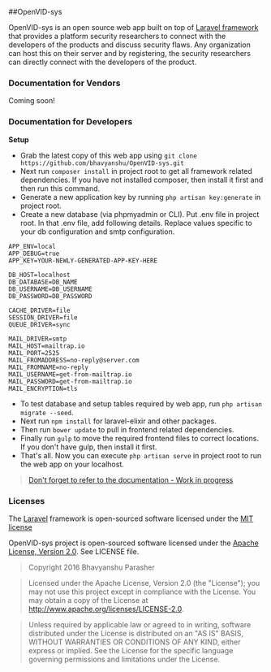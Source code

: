 ##OpenVID-sys

OpenVID-sys is an open source web app built on top of [Laravel framework](http://laravel.com) that provides a platform security researchers to connect with the developers of the products and discuss security flaws. Any organization can host this on their server and by registering, the security researchers can directly connect with the developers of the product.

### Documentation for Vendors

Coming soon!

### Documentation for Developers

**Setup**

* Grab the latest copy of this web app using `git clone https://github.com/bhavyanshu/OpenVID-sys.git`
* Next run `composer install` in project root to get all framework related dependencies. If you have not installed composer, then install it first and then run this command.
* Generate a new application key by running `php artisan key:generate` in project root.
* Create a new database (via phpmyadmin or CLI). Put .env file in project root. In that .env file, add following details. Replace values specific to your db configuration and smtp configuration.

```
APP_ENV=local
APP_DEBUG=true
APP_KEY=YOUR-NEWLY-GENERATED-APP-KEY-HERE

DB_HOST=localhost
DB_DATABASE=DB_NAME
DB_USERNAME=DB_USERNAME
DB_PASSWORD=DB_PASSWORD

CACHE_DRIVER=file
SESSION_DRIVER=file
QUEUE_DRIVER=sync

MAIL_DRIVER=smtp
MAIL_HOST=mailtrap.io
MAIL_PORT=2525
MAIL_FROMADDRESS=no-reply@server.com
MAIL_FROMNAME=no-reply
MAIL_USERNAME=get-from-mailtrap.io
MAIL_PASSWORD=get-from-mailtrap.io
MAIL_ENCRYPTION=tls
```
* To test database and setup tables required by web app, run `php artisan migrate --seed`.
* Next run `npm install` for laravel-elixir and other packages.
* Then run `bower update` to pull in frontend related dependencies.
* Finally run `gulp` to move the required frontend files to correct locations. If you don't have gulp, then install it first.
* That's all. Now you can execute `php artisan serve` in project root to run the web app on your localhost.

> [Don't forget to refer to the documentation - Work in progress](https://bhavyanshu.me/pages/openvid_sys/)

### Licenses

The [Laravel](http://laravel.com) framework is open-sourced software licensed under the [MIT license](http://opensource.org/licenses/MIT)

OpenVID-sys project is open-sourced software licensed under the [Apache License, Version 2.0](http://www.apache.org/licenses/LICENSE-2.0). See LICENSE file.

> Copyright 2016 Bhavyanshu Parasher

> Licensed under the Apache License, Version 2.0 (the "License"); you
may not use this project except in compliance with the License. You
may obtain a copy of the License at
> http://www.apache.org/licenses/LICENSE-2.0.

>Unless required by applicable law or agreed to in writing, software
distributed under the License is distributed on an "AS IS" BASIS,
WITHOUT WARRANTIES OR CONDITIONS OF ANY KIND, either express or
implied. See the License for the specific language governing
permissions and limitations under the License.
